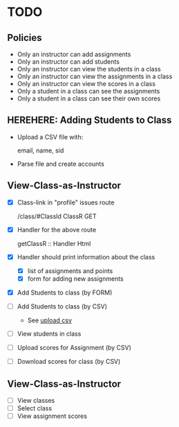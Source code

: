 # TODO

## Policies

* Only an instructor can add assignments
* Only an instructor can add students
* Only an instructor can view the students in a class
* Only an instructor can view the assignments in a class
* Only an instructor can view the scores in a class
* Only a student in a class can see the assignments
* Only a student in a class can see their own scores

## HEREHERE: Adding Students to Class

+ Upload a CSV file with:

    email, name, sid

+ Parse file and create accounts


## View-Class-as-Instructor

- [x] Class-link in "profile" issues route

    /class/#ClassId ClassR GET

- [x] Handler for the above route

    getClassR :: Handler Html

- [x] Handler should print information about the class
    - [x] list of assignments and points
    - [x] form for adding new assignments

- [x] Add Students to class         (by FORM)

- [ ] Add Students to class         (by CSV)
    - See [upload csv](http://stackoverflow.com/questions/23377137/how-to-read-contents-of-an-uploaded-file)

- [ ] View students in class

- [ ] Upload scores for Assignment  (by CSV)

- [ ] Download scores for class     (by CSV)



## View-Class-as-Instructor

- [ ] View classes
- [ ] Select class
- [ ] View assignment scores
